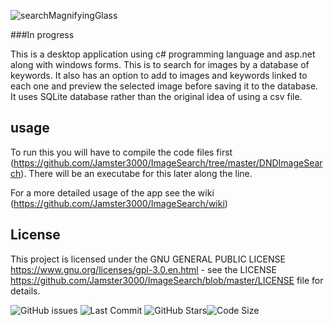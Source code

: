 

![searchMagnifyingGlass](https://github.com/Jamster3000/ImageSearch/assets/148760154/b062c4b1-6369-4e42-9b23-ef6411e04b77)

###In progress

This is a desktop application using c# programming language and asp.net along with windows forms. 
This is to search for images by a database of keywords. It also has an option to add to images and keywords linked to each one and preview the selected image before saving it to the database.
It uses SQLite database rather than the original idea of using a csv file.

## usage

To run this you will have to compile the code files first (https://github.com/Jamster3000/ImageSearch/tree/master/DNDImageSearch). There will be an executabe for this later along the line.

For a more detailed usage of the app see the wiki (https://github.com/Jamster3000/ImageSearch/wiki)

## License

This project is licensed under the GNU GENERAL PUBLIC LICENSE https://www.gnu.org/licenses/gpl-3.0.en.html - see the LICENSE https://github.com/Jamster3000/ImageSearch/blob/master/LICENSE file for details.


![GitHub issues](https://img.shields.io/github/issues/jamster3000/ImageSearch)
![Last Commit](https://img.shields.io/github/last-commit/jamster3000/ImageSearch)
![GitHub Stars](https://img.shields.io/github/stars/jamster3000/ImageSearch?style=social)![Code Size](https://img.shields.io/github/languages/code-size/jamster3000/ImageSearch)
